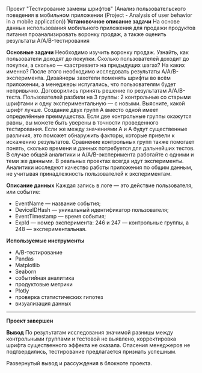 Проект "Тестирование замены шрифтов" (Анализ пользовательского поведения в мобильном приложении (Project - Analysis of user behavior in a mobile application))
**Установочное описание задачи**
На основе данных использования мобильного приложения для продажи продуктов питания проанализировать воронку продаж, а также оценить результаты A/A/B-тестирования 

**Основные задачи**
Необходимо изучить воронку продаж.
Узнайть, как пользователи доходят до покупки.
Сколько пользователей доходит до покупки, а сколько — «застревает» на предыдущих шагах? На каких именно?
После этого необходимо исследовать результаты A/A/B-эксперимента.
Дизайнеры захотели поменять шрифты во всём приложении, а менеджеры испугались, что пользователям будет непривычно. Договорились принять решение по результатам A/A/B-теста.
Пользователей разбили на 3 группы: 2 контрольные со старыми шрифтами и одну экспериментальную — с новыми. Выясните, какой шрифт лучше.
Создание двух групп A вместо одной имеет определённые преимущества. Если две контрольные группы окажутся равны, вы можете быть уверены в точности проведенного тестирования. Если же между значениями A и A будут существенные различия, это поможет обнаружить факторы, которые привели к искажению результатов. Сравнение контрольных групп также помогает понять, сколько времени и данных потребуется для дальнейших тестов.
В случае общей аналитики и A/A/B-эксперимента работайте с одними и теми же данными. В реальных проектах всегда идут эксперименты. Аналитики исследуют качество работы приложения по общим данным, не учитывая принадлежность пользователей к экспериментам.

**Описание данных**
Каждая запись в логе — это действие пользователя, или событие:

- EventName — название события;
- DeviceIDHash — уникальный идентификатор пользователя;
- EventTimestamp — время события;
- ExpId — номер эксперимента: 246 и 247 — контрольные группы, а 248 — экспериментальная.

**Используемые инструменты**

  - A/B-тестирование
  - Pandas
  - Matplotlib
  - Seaborn
  - событийная аналитика
  - продуктовые метрики
  - Plotly
  - проверка статистических гипотез
  - визуализация данных

--------------------------------

**Проект завершен**

**Вывод** По результатам исследования значимой разницы между контрольными группами и тестовой не выявлено, корректировка шрифта существенного эффекта не оказала. Опасения менеджеров не подтвердились, тестирование предлагается признать успешным.

Развернутый вывод и рассуждения в блокноте проекта. 
